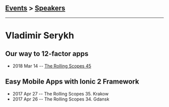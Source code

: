 ## [Events](../README.md) > [Speakers](../speakers.md)
---

# Vladimir Serykh

## Our way to 12-factor apps
- 2018 Mar 14 -- [The Rolling Scopes 45](https://www.youtube.com/watch?v=O7gf3YSx25s)    
## Easy Mobile Apps with Ionic 2 Framework
- 2017 Apr 27 -- The Rolling Scopes 35. Krakow    
- 2017 Apr 26 -- The Rolling Scopes 34. Gdansk    
